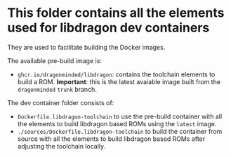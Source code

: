 # This folder contains all the elements used for libdragon dev containers
They are used to facilitate building the Docker images.

The available pre-build image is:
* `ghcr.io/dragonminded/libdragon`: contains the toolchain elements to build a ROM. **Important**: this is the latest avaiable image built from the `dragonminded` `trunk` branch.

The dev container folder consists of:
* `Dockerfile.libdragon-toolchain` to use the pre-build container with all the elements to build libdragon based ROMs using the `latest` image.
* `./sources/Dockerfile.libdragon-toolchain` to build the container from source with all the elements to build libdragon based ROMs after adjusting the toolchain locally.

